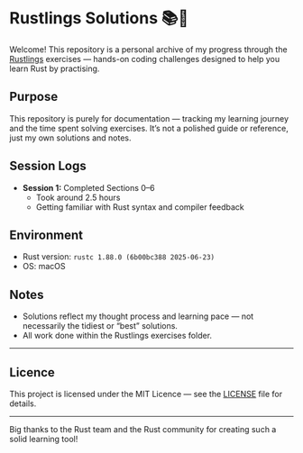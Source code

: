 # Rustlings Solutions 📚🦀

Welcome! This repository is a personal archive of my progress through the [Rustlings](https://github.com/rust-lang/rustlings) exercises — hands-on coding challenges designed to help you learn Rust by practising.

## Purpose

This repository is purely for documentation — tracking my learning journey and the time spent solving exercises. It’s not a polished guide or reference, just my own solutions and notes.

## Session Logs

- **Session 1:** Completed Sections 0–6  
  - Took around 2.5 hours  
  - Getting familiar with Rust syntax and compiler feedback

## Environment

- Rust version: `rustc 1.88.0 (6b00bc388 2025-06-23)`  
- OS: macOS

## Notes

- Solutions reflect my thought process and learning pace — not necessarily the tidiest or “best” solutions.  
- All work done within the Rustlings exercises folder.

---

## Licence

This project is licensed under the MIT Licence — see the [LICENSE](LICENSE) file for details.

---

Big thanks to the Rust team and the Rust community for creating such a solid learning tool!
